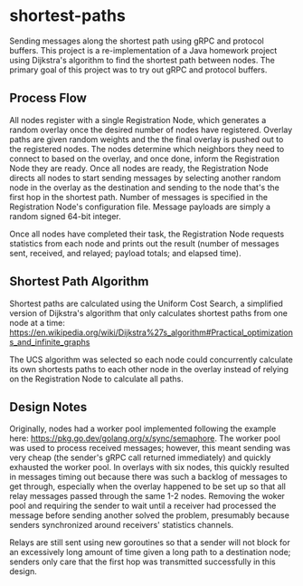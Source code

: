 # shortest-paths
Sending messages along the shortest path using gRPC and protocol buffers. This project is a re-implementation of a Java homework project using Dijkstra's algorithm to find the shortest path between nodes. The primary goal of this project was to try out gRPC and protocol buffers.

## Process Flow
All nodes register with a single Registration Node, which generates a random overlay once the desired number of nodes have registered. Overlay paths are given random weights and the the final overlay is pushed out to the registered nodes. The nodes determine which neighbors they need to connect to based on the overlay, and once done, inform the Registration Node they are ready. Once all nodes are ready, the Registration Node directs all nodes to start sending messages by selecting another random node in the overlay as the destination and sending to the node that's the first hop in the shortest path. Number of messages is specified in the Registration Node's configuration file. Message payloads are simply a random signed 64-bit integer.

Once all nodes have completed their task, the Registration Node requests statistics from each node and prints out the result (number of messages sent, received, and relayed; payload totals; and elapsed time).

## Shortest Path Algorithm
Shortest paths are calculated using the Uniform Cost Search, a simplified version of Dijkstra's algorithm that only calculates shortest paths from one node at a time:  https://en.wikipedia.org/wiki/Dijkstra%27s_algorithm#Practical_optimizations_and_infinite_graphs

The UCS algorithm was selected so each node could concurrently calculate its own shortests paths to each other node in the overlay instead of relying on the Registration Node to calculate all paths.

## Design Notes
Originally, nodes had a worker pool implemented following the example here: https://pkg.go.dev/golang.org/x/sync/semaphore. The worker pool was used to process received messages; however, this meant sending was very cheap (the sender's gRPC call returned immediately) and quickly exhausted the worker pool. In overlays with six nodes, this quickly resulted in messages timing out because there was such a backlog of messages to get through, especially when the overlay happened to be set up so that all relay messages passed through the same 1-2 nodes. Removing the woker pool and requiring the sender to wait until a receiver had processed the message before sending another solved the problem, presumably because senders synchronized around receivers' statistics channels.

Relays are still sent using new goroutines so that a sender will not block for an excessively long amount of time given a long path to a destination node; senders only care that the first hop was transmitted successfully in this design. 
